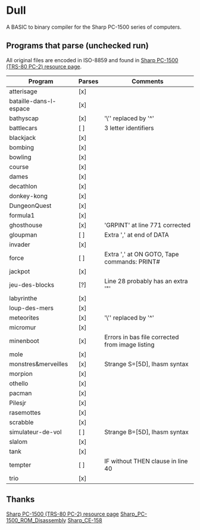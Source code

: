 # Dull

A BASIC to binary compiler for the Sharp PC-1500 series of computers.

## Programs that parse (unchecked run)

All original files are encoded in ISO-8859 and found in [Sharp PC-1500 (TRS-80 PC-2) resource page](http://www.pc1500.com/).

| Program                | Parses | Comments                                        |
| ---------------------- | ------ | ----------------------------------------------- |
| atterisage             | [x]    |                                                 |
| bataille-dans-l-espace | [x]    |                                                 |
| bathyscap              | [x]    | '\\'' replaced by '^'                           |
| battlecars             | [ ]    | 3 letter identifiers                            |
| blackjack              | [x]    |                                                 |
| bombing                | [x]    |                                                 |
| bowling                | [x]    |                                                 |
| course                 | [x]    |                                                 |
| dames                  | [x]    |                                                 |
| decathlon              | [x]    |                                                 |
| donkey-kong            | [x]    |                                                 |
| DungeonQuest           | [x]    |                                                 |
| formula1               | [x]    |                                                 |
| ghosthouse             | [x]    | 'GRPINT' at line 771 corrected                  |
| gloupman               | [ ]    | Extra ',' at end of DATA                        |
| invader                | [x]    |                                                 |
| force                  | [ ]    | Extra ',' at ON GOTO, Tape commands: PRINT#     |
| jackpot                | [x]    |                                                 |
| jeu-des-blocks         | [?]    | Line 28 probably has an extra '"'               |
| labyrinthe             | [x]    |                                                 |
| loup-des-mers          | [x]    |                                                 |
| meteorites             | [x]    | '\\'' replaced by '^'                           |
| micromur               | [x]    |                                                 |
| minenboot              | [x]    | Errors in bas file corrected from image listing |
| mole                   | [x]    |                                                 |
| monstres&merveilles    | [x]    | Strange S=[5D], lhasm syntax                    |
| morpion                | [x]    |                                                 |
| othello                | [x]    |                                                 |
| pacman                 | [x]    |                                                 |
| Pilesjr                | [x]    |                                                 |
| rasemottes             | [x]    |                                                 |
| scrabble               | [x]    |                                                 |
| simulateur-de-vol      | [ ]    | Strange B=[5D], lhasm syntax                    |
| slalom                 | [x]    |                                                 |
| tank                   | [x]    |                                                 |
| tempter                | [ ]    | IF without THEN clause in line 40               |
| trio                   | [x]    |                                                 |

## Thanks

[Sharp PC-1500 (TRS-80 PC-2) resource page](http://www.pc1500.com/)
[Sharp_PC-1500_ROM_Disassembly](https://github.com/Jeff-Birt/Sharp_PC-1500_ROM_Disassembly)
[Sharp_CE-158](https://github.com/Jeff-Birt/Sharp_CE-158)
